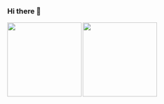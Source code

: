 ### Hi there 👋
<a href="https://github.com/tocoteron">
  <img align="left" height="170px" src="https://github-readme-stats.vercel.app/api?username=Dansato1203&count_private=true&show_icons=true&theme=nord" />
</a>
<a href="https://github.com/tocoteron">
  <img align="left" height="170px" src="https://github-readme-stats.vercel.app/api/top-langs/?username=Dansato1203&layout=compact&theme=nord" />
</a>
<!--
**Dansato1203/Dansato1203** is a ✨ _special_ ✨ repository because its `README.md` (this file) appears on your GitHub profile.

Here are some ideas to get you started:

- 🔭 I’m currently working on ...
- 🌱 I’m currently learning ...
- 👯 I’m looking to collaborate on ...
- 🤔 I’m looking for help with ...
- 💬 Ask me about ...
- 📫 How to reach me: ...
- 😄 Pronouns: ...
- ⚡ Fun fact: ...
-->
